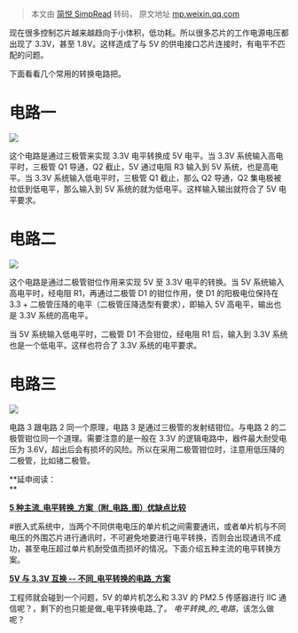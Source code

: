 > 本文由 [简悦 SimpRead](http://ksria.com/simpread/) 转码， 原文地址 [mp.weixin.qq.com](https://mp.weixin.qq.com/s/L8HrKWyVijJWbVjgQqRfJg)

现在很多控制芯片越来越趋向于小体积，低功耗。所以很多芯片的工作电源电压都出现了 3.3V，甚至 1.8V。这样造成了与 5V 的供电接口芯片连接时，有电平不匹配的问题。  

下面看看几个常用的转换电路把。

**电路一**
=======

![](https://mmbiz.qpic.cn/sz_mmbiz_jpg/jwW4UHic87ldjzFWsNLrAYBNBGoMBicK3475d0jnmib7yRAQt95wABTD8r0Y0rFcTKVeMicqaInicLrKj04KwKUDJJQ/640?wx_fmt=jpeg&from=appmsg)

  

这个电路是通过三极管来实现 3.3V 电平转换成 5V 电平。当 3.3V 系统输入高电平时，三极管 Q1 导通，Q2 截止，5V 通过电阻 R3 输入到 5V 系统，也是高电平。当 3.3V 系统输入低电平时，三极管 Q1 截止，那么 Q2 导通，Q2 集电极被拉低到低电平，那么输入到 5V 系统的就为低电平。这样输入输出就符合了 5V 电平要求。

**电路二**
=======

![](https://mmbiz.qpic.cn/sz_mmbiz_jpg/jwW4UHic87ldjzFWsNLrAYBNBGoMBicK34QAvQCkAaqCmlNlC7O0R1nQlZgibedtK3nIg3rc1xIoFZOwbbo6e6mFw/640?wx_fmt=jpeg&from=appmsg)

  

这个电路是通过二极管钳位作用来实现 5V 至 3.3V 电平的转换。当 5V 系统输入高电平时，经电阻 R1，再通过二极管 D1 的钳位作用，使 D1 的阳极电位保持在 3.3 + 二极管压降的电平（二极管压降选型有要求），即输入 5V 高电平，输出也是 3.3V 系统的高电平。

当 5V 系统输入低电平时，二极管 D1 不会钳位，经电阻 R1 后，输入到 3.3V 系统也是一个低电平。这样也符合了 3.3V 系统的电平要求。

**电路三**
=======

![](https://mmbiz.qpic.cn/sz_mmbiz_jpg/jwW4UHic87ldjzFWsNLrAYBNBGoMBicK34w1tnFHqpRxgSBYvcO5iaqb8DBP3QgJrCgoEyHcswfVyt9R3P6y6leZA/640?wx_fmt=jpeg&from=appmsg)

  

电路 3 跟电路 2 同一个原理，电路 3 是通过三极管的发射结钳位。与电路 2 的二极管钳位同一个道理。需要注意的是一般在 3.3V 的逻辑电路中，器件最大耐受电压为 3.6V，超出后会有损坏的风险。所以在采用二极管钳位时，注意用低压降的二极管，比如锗二极管。

  
**延申阅读：  
**

[**5 种主流_电平转换_方案（附_电路_图）优缺点比较**](https://mp.weixin.qq.com/s?__biz=MzU3MDU1Mzg2OQ==&mid=2247511204&idx=1&sn=1edfb1ccacb143124d28cc6c06fb8888&chksm=fcef4fc6cb98c6d0cdeabd5fd0655db3e0e58fe23e0116832191c832044b6f81e63dfb1e2fed&token=2022651691&lang=zh_CN&scene=21#wechat_redirect) 

#嵌入式系统中，当两个不同供电电压的单片机之间需要通讯，或者单片机与不同电压的外围芯片进行通讯时，不可避免地要进行电平转换，否则会出现通讯不成功，甚至电压超过单片机耐受值而损坏的情况。下面介绍五种主流的电平转换方案。  

[**5V 与 3.3V 互换 -- 不同_电平转换的电路_方案**](https://mp.weixin.qq.com/s?__biz=MzU3MDU1Mzg2OQ==&mid=2247522595&idx=1&sn=5837eb12b1c4b6cd15d68436bf653de1&chksm=fcef7a41cb98f3575ab3510cb8c073de701a74832c1f68878d4b22305b6e1c415efd1a5123b1&token=2022651691&lang=zh_CN&scene=21#wechat_redirect) 

  
工程师就会碰到一个问题，5V 的单片机怎么和 3.3V 的 PM2.5 传感器进行 IIC 通信呢？，剩下的也只能是做_电平转换电路_了。 _电平转换_的_电路_，该怎么做呢？